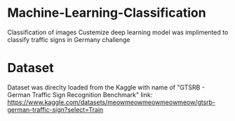 # Machine-Learning-Classification
Classification of images
Custemize deep learning model was implimented to classify traffic signs in Germany challenge 
# Dataset
Dataset was direclty loaded from the Kaggle with name of "GTSRB - German Traffic Sign Recognition Benchmark" link: https://www.kaggle.com/datasets/meowmeowmeowmeowmeow/gtsrb-german-traffic-sign?select=Train
